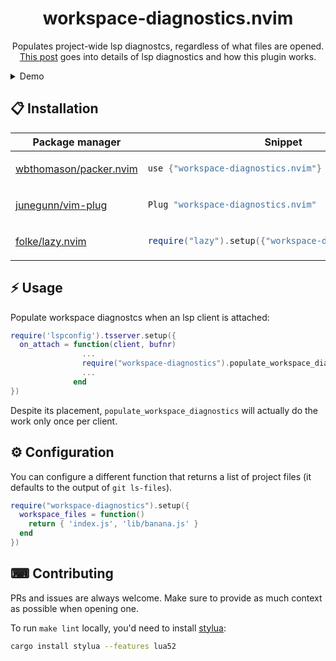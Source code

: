 <p align="center">
  <h1 align="center">workspace-diagnostics.nvim</h2>
</p>

<p align="center">
    Populates project-wide lsp diagnostcs, regardless of what files are opened. <a href="https://artem.rocks/posts/workspace_diagnostics_nvim">This post</a> goes into details of lsp diagnostics and how this plugin works.
</p>

<details>
  <summary>Demo</summary>
  Here you can see that even though a single file gets opened, the diagnostics are populated for other files as well.

  <div align="center">


https://github.com/artemave/workspace-diagnostics.nvim/assets/23721/ae32fdc8-a547-4194-ae00-df19c66d2b5f

  </div>
</details>

## 📋 Installation

<div align="center">
<table>
<thead>
<tr>
<th>Package manager</th>
<th>Snippet</th>
</tr>
</thead>
<tbody>
<tr>
<td>

[wbthomason/packer.nvim](https://github.com/wbthomason/packer.nvim)

</td>
<td>

```lua
use {"workspace-diagnostics.nvim"}
```

</td>
</tr>
<tr>
<td>

[junegunn/vim-plug](https://github.com/junegunn/vim-plug)

</td>
<td>

```lua
Plug "workspace-diagnostics.nvim"
```

</td>
</tr>
<tr>
<td>

[folke/lazy.nvim](https://github.com/folke/lazy.nvim)

</td>
<td>

```lua
require("lazy").setup({"workspace-diagnostics.nvim"})
```

</td>
</tr>
</tbody>
</table>
</div>

## ⚡️ Usage

Populate workspace diagnostcs when an lsp client is attached:

```lua
require('lspconfig').tsserver.setup({
  on_attach = function(client, bufnr)
                ...
                require("workspace-diagnostics").populate_workspace_diagnostics(client, bufnr)
                ...
              end
})
```

Despite its placement, `populate_workspace_diagnostics` will actually do the work only once per client.

## ⚙ Configuration

You can configure a different function that returns a list of project files (it defaults to the output of `git ls-files`).

```lua
require("workspace-diagnostics").setup({
  workspace_files = function()
    return { 'index.js', 'lib/banana.js' }
  end
})
```


## ⌨ Contributing

PRs and issues are always welcome. Make sure to provide as much context as possible when opening one.

To run `make lint` locally, you'd need to install [stylua](https://github.com/JohnnyMorganz/StyLua#installation):

```sh
cargo install stylua --features lua52
```
